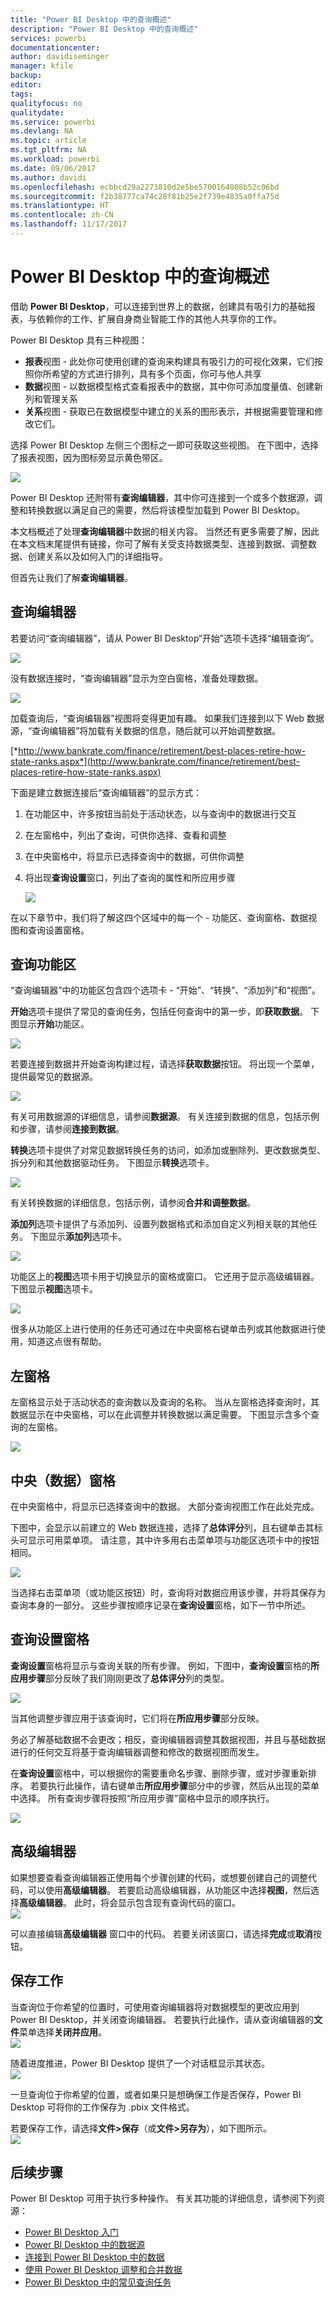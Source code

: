```yaml
---
title: "Power BI Desktop 中的查询概述"
description: "Power BI Desktop 中的查询概述"
services: powerbi
documentationcenter: 
author: davidiseminger
manager: kfile
backup: 
editor: 
tags: 
qualityfocus: no
qualitydate: 
ms.service: powerbi
ms.devlang: NA
ms.topic: article
ms.tgt_pltfrm: NA
ms.workload: powerbi
ms.date: 09/06/2017
ms.author: davidi
ms.openlocfilehash: ecbbcd29a2273810d2e5be5700164008b52c06bd
ms.sourcegitcommit: f2b38777ca74c28f81b25e2f739e4835a0ffa75d
ms.translationtype: HT
ms.contentlocale: zh-CN
ms.lasthandoff: 11/17/2017
---
```

# <a name="query-overview-in-power-bi-desktop"></a>Power BI Desktop 中的查询概述
借助 **Power BI Desktop**，可以连接到世界上的数据，创建具有吸引力的基础报表，与依赖你的工作、扩展自身商业智能工作的其他人共享你的工作。

Power BI Desktop 具有三种视图：

* **报表**视图 - 此处你可使用创建的查询来构建具有吸引力的可视化效果，它们按照你所希望的方式进行排列，具有多个页面，你可与他人共享
* **数据**视图 - 以数据模型格式查看报表中的数据，其中你可添加度量值、创建新列和管理关系
* **关系**视图 - 获取已在数据模型中建立的关系的图形表示，并根据需要管理和修改它们。

选择 Power BI Desktop 左侧三个图标之一即可获取这些视图。 在下图中，选择了报表视图，因为图标旁显示黄色带区。  

![](media/desktop-query-overview/queryoverview_viewicons.png)

Power BI Desktop 还附带有**查询编辑器**，其中你可连接到一个或多个数据源，调整和转换数据以满足自己的需要，然后将该模型加载到 Power BI Desktop。

本文档概述了处理**查询编辑器**中数据的相关内容。 当然还有更多需要了解，因此在本文档末尾提供有链接，你可了解有关受支持数据类型、连接到数据、调整数据、创建关系以及如何入门的详细指导。

但首先让我们了解**查询编辑器**。

## <a name="the-query-editor"></a>查询编辑器
若要访问“查询编辑器”，请从 Power BI Desktop“开始”选项卡选择“编辑查询”。  

![](media/desktop-query-overview/queryoverview_queryview.png)

没有数据连接时，“查询编辑器”显示为空白窗格，准备处理数据。  

![](media/desktop-query-overview/queryoverview_blankpane.png)

加载查询后，“查询编辑器”视图将变得更加有趣。 如果我们连接到以下 Web 数据源，“查询编辑器”将加载有关数据的信息，随后就可以开始调整数据。

[*http://www.bankrate.com/finance/retirement/best-places-retire-how-state-ranks.aspx*](http://www.bankrate.com/finance/retirement/best-places-retire-how-state-ranks.aspx)

下面是建立数据连接后“查询编辑器”的显示方式：

1. 在功能区中，许多按钮当前处于活动状态，以与查询中的数据进行交互
2. 在左窗格中，列出了查询，可供你选择、查看和调整
3. 在中央窗格中，将显示已选择查询中的数据，可供你调整
4. 将出现**查询设置**窗口，列出了查询的属性和所应用步骤  
   
   ![](media/desktop-query-overview/queryoverview_withdataconnection.png)

在以下章节中，我们将了解这四个区域中的每一个 - 功能区、查询窗格、数据视图和查询设置窗格。

## <a name="the-query-ribbon"></a>查询功能区
“查询编辑器”中的功能区包含四个选项卡 - “开始”、“转换”、“添加列”和“视图”。

**开始**选项卡提供了常见的查询任务，包括任何查询中的第一步，即**获取数据**。 下图显示**开始**功能区。  

![](media/desktop-query-overview/queryoverview_ribbon.png)

若要连接到数据并开始查询构建过程，请选择**获取数据**按钮。 将出现一个菜单，提供最常见的数据源。  

![](media/desktop-query-overview/queryoverview_getdatamenu.png)

有关可用数据源的详细信息，请参阅**数据源**。 有关连接到数据的信息，包括示例和步骤，请参阅**连接到数据**。

**转换**选项卡提供了对常见数据转换任务的访问，如添加或删除列、更改数据类型、拆分列和其他数据驱动任务。 下图显示**转换**选项卡。  

![](media/desktop-query-overview/queryoverview_transformribbon.png)

有关转换数据的详细信息，包括示例，请参阅**合并和调整数据**。

**添加列**选项卡提供了与添加列、设置列数据格式和添加自定义列相关联的其他任务。 下图显示**添加列**选项卡。  

![](media/desktop-query-overview/queryoverview_addcolumnribbon.png)

功能区上的**视图**选项卡用于切换显示的窗格或窗口。 它还用于显示高级编辑器。 下图显示**视图**选项卡。  

![](media/desktop-query-overview/queryoverview_viewribbon.png)

很多从功能区上进行使用的任务还可通过在中央窗格右键单击列或其他数据进行使用，知道这点很有帮助。

## <a name="the-left-pane"></a>左窗格
左窗格显示处于活动状态的查询数以及查询的名称。 当从左窗格选择查询时，其数据显示在中央窗格，可以在此调整并转换数据以满足需要。 下图显示含多个查询的左窗格。  

![](media/desktop-query-overview/queryoverview_theleftpane.png)

## <a name="the-center-data-pane"></a>中央（数据）窗格
在中央窗格中，将显示已选择查询中的数据。 大部分查询视图工作在此处完成。

下图中，会显示以前建立的 Web 数据连接，选择了**总体评分**列，且右键单击其标头可显示可用菜单项。 请注意，其中许多用右击菜单项与功能区选项卡中的按钮相同。  

![](media/desktop-query-overview/queryoverview_thecenterpane.png)

当选择右击菜单项（或功能区按钮）时，查询将对数据应用该步骤，并将其保存为查询本身的一部分。 这些步骤按顺序记录在**查询设置**窗格，如下一节中所述。  

## <a name="the-query-settings-pane"></a>查询设置窗格
**查询设置**窗格将显示与查询关联的所有步骤。 例如，下图中，**查询设置**窗格的**所应用步骤**部分反映了我们刚刚更改了**总体评分**列的类型。

![](media/desktop-query-overview/queryoverview_querysettingspane.png)

当其他调整步骤应用于该查询时，它们将在**所应用步骤**部分反映。

务必了解基础数据不会更改；相反，查询编辑器调整其数据视图，并且与基础数据进行的任何交互将基于查询编辑器调整和修改的数据视图而发生。

在**查询设置**窗格中，可以根据你的需要重命名步骤、删除步骤，或对步骤重新排序。 若要执行此操作，请右键单击**所应用步骤**部分中的步骤，然后从出现的菜单中选择。 所有查询步骤将按照“所应用步骤”窗格中显示的顺序执行。

![](media/desktop-query-overview/queryoverview_querysettings_rename.png)

## <a name="the-advanced-editor"></a>高级编辑器
如果想要查看查询编辑器正使用每个步骤创建的代码，或想要创建自己的调整代码，可以使用**高级编辑器**。 若要启动高级编辑器，从功能区中选择**视图**，然后选择**高级编辑器**。 此时，将会显示包含现有查询代码的窗口。  
![](media/desktop-query-overview/queryoverview_advancededitor.png)

可以直接编辑**高级编辑器** 窗口中的代码。 若要关闭该窗口，请选择**完成**或**取消**按钮。  

## <a name="saving-your-work"></a>保存工作
当查询位于你希望的位置时，可使用查询编辑器将对数据模型的更改应用到 Power BI Desktop，并关闭查询编辑器。 若要执行此操作，请从查询编辑器的**文件**菜单选择**关闭并应用**。  
![](media/desktop-query-overview/queryoverview_closenload.png)

随着进度推进，Power BI Desktop 提供了一个对话框显示其状态。  
![](media/desktop-query-overview/queryoverview_loading.png)

一旦查询位于你希望的位置，或者如果只是想确保工作是否保存，Power BI Desktop 可将你的工作保存为 .pbix 文件格式。

若要保存工作，请选择**文件\>保存**（或**文件\>另存为**），如下图所示。  
![](media/desktop-query-overview/queryoverview_savework.png)

## <a name="next-steps"></a>后续步骤
Power BI Desktop 可用于执行多种操作。 有关其功能的详细信息，请参阅下列资源：

* [Power BI Desktop 入门](desktop-getting-started.md)
* [Power BI Desktop 中的数据源](desktop-data-sources.md)
* [连接到 Power BI Desktop 中的数据](desktop-connect-to-data.md)
* [使用 Power BI Desktop 调整和合并数据](desktop-shape-and-combine-data.md)
* [Power BI Desktop 中的常见查询任务](desktop-common-query-tasks.md)   


